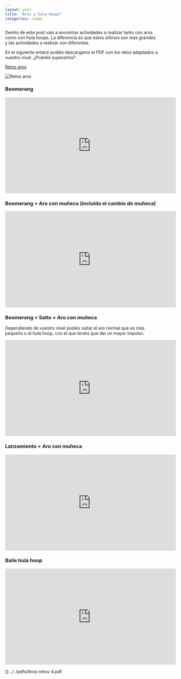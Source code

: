 ```yaml
---
layout: post
title: "Aros y hula hoops"
categories: comba
---
```


Dentro de este post vais a encontrar actividades a realizar tanto con aros como con hula hoops. La diferencia es que estos últimos son más grandes y las actividades a realizar son diferentes. 

En el siguiente enlace podéis descargaros el PDF con los retos adaptados a vuestro nivel. ¿Podréis superarlos?

[Retos aros](https://danieledufis.github.io/pdfs/Aros-retos-4.pdf)

![Retos aros](https://danieledufis.github.io/images_text/Aros-retos-4_page-0001.jpg)

### Boomerang

<iframe width="560" height="315" src="https://www.youtube.com/embed/N1fROMoK3uw" title="YouTube video player" frameborder="0" allow="accelerometer; autoplay; clipboard-write; encrypted-media; gyroscope; picture-in-picture" allowfullscreen></iframe>

### Boomerang + Aro con muñeca (incluido el cambio de muñeca)

<iframe width="560" height="315" src="https://www.youtube.com/embed/yafmnYRLggw" title="YouTube video player" frameborder="0" allow="accelerometer; autoplay; clipboard-write; encrypted-media; gyroscope; picture-in-picture" allowfullscreen></iframe>

### Boomerang + Salto + Aro con muñeca

Dependiendo de vuestro nivel podéis saltar el aro normal que es más pequeño o el hula hoop, con el que tenéis que dar un mayor impulso.

<iframe width="560" height="315" src="https://www.youtube.com/embed/VOzju6-IwNA" title="YouTube video player" frameborder="0" allow="accelerometer; autoplay; clipboard-write; encrypted-media; gyroscope; picture-in-picture" allowfullscreen></iframe>

### Lanzamiento + Aro con muñeca

<iframe width="560" height="315" src="https://www.youtube.com/embed/KiEKsPTGRFI" title="YouTube video player" frameborder="0" allow="accelerometer; autoplay; clipboard-write; encrypted-media; gyroscope; picture-in-picture" allowfullscreen></iframe>

### Baile hula hoop

<iframe width="560" height="315" src="https://www.youtube.com/embed/sma185X3oYw" title="YouTube video player" frameborder="0" allow="accelerometer; autoplay; clipboard-write; encrypted-media; gyroscope; picture-in-picture" allowfullscreen></iframe>

[]:../../pdfs/Aros-retos-4.pdf
